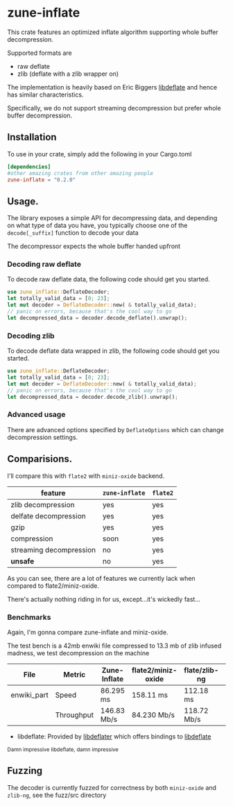 # zune-inflate

This crate features an optimized inflate algorithm supporting
whole buffer decompression.

Supported formats are

- raw deflate
- zlib (deflate with a zlib wrapper on)

The implementation is heavily based on Eric Biggers [libdeflate] and hence
has similar characteristics.

Specifically, we do not support streaming decompression but prefer whole buffer decompression.

## Installation

To use in your crate, simply add the following in your
Cargo.toml

```toml
[dependencies]
#other amazing crates from other amazing people
zune-inflate = "0.2.0"
```

## Usage.

The library exposes a simple API for decompressing
data, and depending on what type of data you have, you typically choose
one of the `decode[_suffix]` function to decode your data

The decompressor expects the whole buffer handed upfront

### Decoding raw deflate

To decode raw deflate data, the following code should get you
started.

```rust
use zune_inflate::DeflateDecoder;
let totally_valid_data = [0; 23];
let mut decoder = DeflateDecoder::new( & totally_valid_data);
// panic on errors, because that's the cool way to go
let decompressed_data = decoder.decode_deflate().unwrap();
```

### Decoding zlib

To decode deflate data wrapped in zlib, the following code should get you
started.

```rust
use zune_inflate::DeflateDecoder;
let totally_valid_data = [0; 23];
let mut decoder = DeflateDecoder::new( & totally_valid_data);
// panic on errors, because that's the cool way to go
let decompressed_data = decoder.decode_zlib().unwrap();
```

### Advanced usage

There are advanced options specified by `DeflateOptions` which can change
decompression settings.

## Comparisions.

I'll compare this with `flate2` with `miniz-oxide` backend.

| feature                 | `zune-inflate` | `flate2` |
|-------------------------|----------------|----------|
| zlib decompression      | yes            | yes      |
| delfate decompression   | yes            | yes      |
| gzip                    | yes            | yes      |
| compression             | soon           | yes      |
| streaming decompression | no             | yes      |
| **unsafe**              | no             | yes      |

As you can see, there are a lot of features we currently lack when compared to
flate2/miniz-oxide.

There's actually nothing riding in for us, except...it's wickedly fast...

### Benchmarks

Again, I'm gonna compare zune-inflate and miniz-oxide.

The test bench is a 42mb enwiki file compressed to 13.3 mb of zlib
infused madness, we test decompression on the machine

| File        | Metric     | Zune-Inflate | flate2/miniz-oxide | flate/zlib-ng | libdeflate  |
|-------------|------------|--------------|--------------------|---------------|-------------|
| enwiki_part | Speed      | 86.295 ms    | 158.11 ms          | 112.18 ms     | 63.745ms    |
|             | Throughput | 146.83 Mb/s  | 84.230 Mb/s        | 118.72 Mb/s   | 208.92 Mb/s |

- libdeflate: Provided by [libdeflater] which offers bindings to [libdeflate]

 <p style="font-size: 12px"> Damn impressive libdeflate, damn impressive</p>

## Fuzzing

The decoder is currently fuzzed for correctness by both `miniz-oxide` and `zlib-ng`, see the fuzz/src directory

[libdeflater]: https://github.com/adamkewley/libdeflater

[libdeflate]:https://github.com/ebiggers/libdeflate
